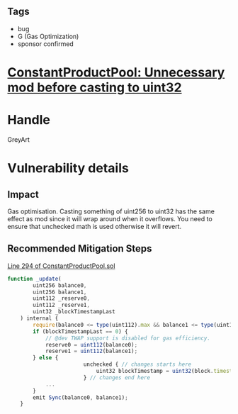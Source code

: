 ## Tags

- bug
- G (Gas Optimization)
- sponsor confirmed

# [ConstantProductPool: Unnecessary mod before casting to uint32](https://github.com/code-423n4/2021-09-sushitrident-findings/issues/37) 

# Handle

GreyArt


# Vulnerability details

## Impact

Gas optimisation. Casting something of uint256 to uint32 has the same effect as mod since it will wrap around when it overflows. You need to ensure that unchecked math is used otherwise it will revert.

## Recommended Mitigation Steps

[Line 294 of ConstantProductPool.sol](https://github.com/sushiswap/trident/blob/9130b10efaf9c653d74dc7a65bde788ec4b354b5/contracts/pool/ConstantProductPool.sol#L294)

```jsx
function _update(
        uint256 balance0,
        uint256 balance1,
        uint112 _reserve0,
        uint112 _reserve1,
        uint32 _blockTimestampLast
    ) internal {
        require(balance0 <= type(uint112).max && balance1 <= type(uint112).max, "OVERFLOW");
        if (blockTimestampLast == 0) {
            // @dev TWAP support is disabled for gas efficiency.
            reserve0 = uint112(balance0);
            reserve1 = uint112(balance1);
        } else {
						unchecked { // changes starts here
							uint32 blockTimestamp = uint32(block.timestamp);
						} // changes end here
            ...
        }
        emit Sync(balance0, balance1);
    }
```

